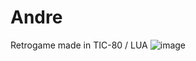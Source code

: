 # Andre
Retrogame made in TIC-80 / LUA
![image](https://user-images.githubusercontent.com/8572565/219609171-3fe5c1e1-ee69-4627-89c3-a0bdc81c2ace.png)
